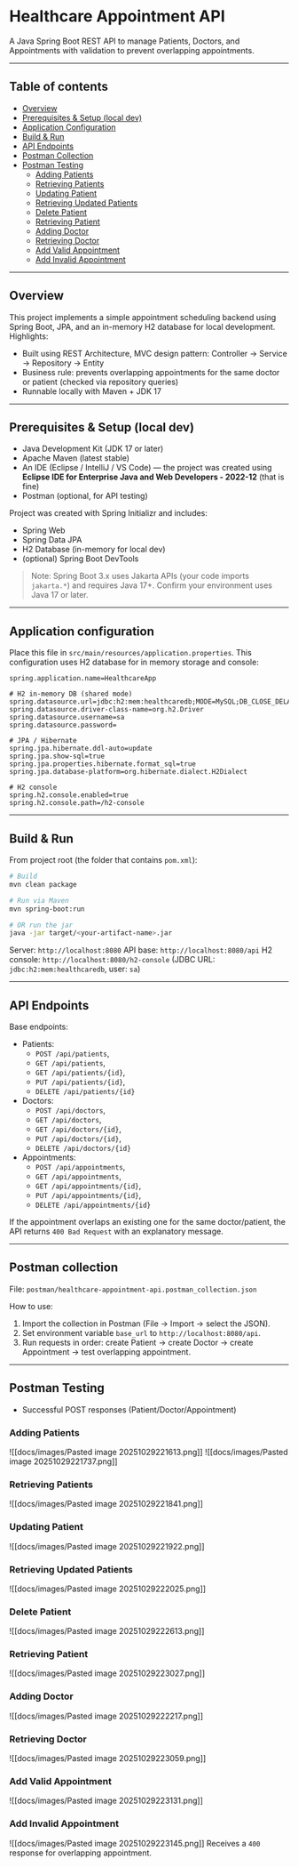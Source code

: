 # Healthcare Appointment API

A Java Spring Boot REST API to manage Patients, Doctors, and Appointments with validation to prevent overlapping appointments.

---

## Table of contents

- [Overview](#overview)
- [Prerequisites & Setup (local dev)](#prerequisites%20setup%20local%20dev)
- [Application Configuration](#application%20configuration)
- [Build & Run](#build%20run)
- [API Endpoints](#api%20endpoints)
- [Postman Collection](#postman%20collection)
- [Postman Testing](#postman%20testing)
  - [Adding Patients](#adding%20patients)
  - [Retrieving Patients](#retrieving%20patients)
  - [Updating Patient](#updating%20patient)
  - [Retrieving Updated Patients](#retrieving%20updated%20patients)
  - [Delete Patient](#delete%20patient)
  - [Retrieving Patient](#retrieving%20patient)
  - [Adding Doctor](#adding%20doctor)
  - [Retrieving Doctor](#retrieving%20doctor)
  - [Add Valid Appointment](#add%20valid%20appointment)
  - [Add Invalid Appointment](#add%20invalid%20appointment)

---

## Overview

This project implements a simple appointment scheduling backend using Spring Boot, JPA, and an in-memory H2 database for local development. Highlights:

- Built using REST Architecture, MVC design pattern: Controller → Service → Repository → Entity
- Business rule: prevents overlapping appointments for the same doctor or patient (checked via repository queries)
- Runnable locally with Maven + JDK 17

---

## Prerequisites & Setup (local dev)

- Java Development Kit (JDK 17 or later)
- Apache Maven (latest stable)
- An IDE (Eclipse / IntelliJ / VS Code) — the project was created using **Eclipse IDE for Enterprise Java and Web Developers - 2022-12** (that is fine)
- Postman (optional, for API testing)

Project was created with Spring Initializr and includes:
- Spring Web
- Spring Data JPA
- H2 Database (in-memory for local dev)
- (optional) Spring Boot DevTools

> Note: Spring Boot 3.x uses Jakarta APIs (your code imports `jakarta.*`) and requires Java 17+. Confirm your environment uses Java 17 or later.

---

## Application configuration

Place this file in `src/main/resources/application.properties`. This configuration uses H2 database for in memory storage and console:

```properties
spring.application.name=HealthcareApp

# H2 in-memory DB (shared mode)
spring.datasource.url=jdbc:h2:mem:healthcaredb;MODE=MySQL;DB_CLOSE_DELAY=-1;DB_CLOSE_ON_EXIT=FALSE
spring.datasource.driver-class-name=org.h2.Driver
spring.datasource.username=sa
spring.datasource.password=

# JPA / Hibernate
spring.jpa.hibernate.ddl-auto=update
spring.jpa.show-sql=true
spring.jpa.properties.hibernate.format_sql=true
spring.jpa.database-platform=org.hibernate.dialect.H2Dialect

# H2 console
spring.h2.console.enabled=true
spring.h2.console.path=/h2-console
```

---

## Build & Run

From project root (the folder that contains `pom.xml`):
```bash
# Build
mvn clean package

# Run via Maven
mvn spring-boot:run

# OR run the jar
java -jar target/<your-artifact-name>.jar
```

Server: `http://localhost:8080`
API base: `http://localhost:8080/api`
H2 console: `http://localhost:8080/h2-console` (JDBC URL: `jdbc:h2:mem:healthcaredb`, user: `sa`)

---

## API Endpoints

Base endpoints:
- Patients:
	- `POST /api/patients`,
	- `GET /api/patients`,
	- `GET /api/patients/{id}`,
	- `PUT /api/patients/{id}`,
	- `DELETE /api/patients/{id}`
- Doctors:
	- `POST /api/doctors`,
	- `GET /api/doctors`,
	- `GET /api/doctors/{id}`,
	- `PUT /api/doctors/{id}`,
	- `DELETE /api/doctors/{id}`
- Appointments:
	- `POST /api/appointments`,
	- `GET /api/appointments`,
	- `GET /api/appointments/{id}`,
	- `PUT /api/appointments/{id}`,
	- `DELETE /api/appointments/{id}`

If the appointment overlaps an existing one for the same doctor/patient, the API returns `400 Bad Request` with an explanatory message.

---

## Postman collection

File: `postman/healthcare-appointment-api.postman_collection.json`

How to use:
1. Import the collection in Postman (File → Import → select the JSON).
2. Set environment variable `base_url` to `http://localhost:8080/api`.
3. Run requests in order: create Patient → create Doctor → create Appointment → test overlapping appointment.

---

## Postman Testing

  - Successful POST responses (Patient/Doctor/Appointment)

### Adding Patients
![[docs/images/Pasted image 20251029221613.png]]
![[docs/images/Pasted image 20251029221737.png]]

### Retrieving Patients
![[docs/images/Pasted image 20251029221841.png]]

### Updating Patient
![[docs/images/Pasted image 20251029221922.png]]

### Retrieving Updated Patients
![[docs/images/Pasted image 20251029222025.png]]

### Delete Patient
![[docs/images/Pasted image 20251029222613.png]]

### Retrieving Patient
![[docs/images/Pasted image 20251029223027.png]]

### Adding Doctor
![[docs/images/Pasted image 20251029222217.png]]

### Retrieving Doctor
![[docs/images/Pasted image 20251029223059.png]]

### Add Valid Appointment
![[docs/images/Pasted image 20251029223131.png]]

### Add Invalid Appointment
![[docs/images/Pasted image 20251029223145.png]]
Receives a `400` response for overlapping appointment.